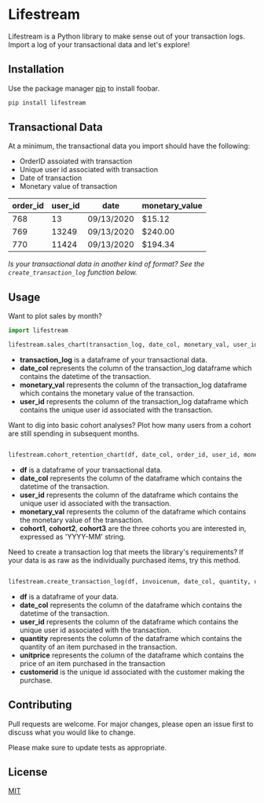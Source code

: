 # Lifestream

Lifestream is a Python library to make sense out of your transaction logs. Import a log of your transactional data and let's explore! 

## Installation

Use the package manager [pip](https://pip.pypa.io/en/stable/) to install foobar.

```bash
pip install lifestream
```
## Transactional Data 
At a minimum, the transactional data you import should have the following: 

* OrderID assoiated with transaction
* Unique user id associated with transaction
* Date of transaction
* Monetary value of transaction


| order_id | user_id | date       | monetary_value |
|----------|---------|------------|----------------|
| 768      | 13      | 09/13/2020 | $15.12        |
| 769      | 13249   | 09/13/2020 | $240.00        |
| 770      | 11424   | 09/13/2020 | $194.34        |

*Is your transactional data in another kind of format? See the `create_transaction_log` function below.*

## Usage
Want to plot sales by month?
```python
import lifestream

lifestream.sales_chart(transaction_log, date_col, monetary_val, user_id)
```
* **transaction_log** is a dataframe of your transactional data.
* **date_col** represents the column of the transaction_log dataframe which contains the datetime of the transaction.
* **monetary_val** represents the column of the transaction_log dataframe which contains the monetary value of the transaction. 
* **user_id** represents the column of the transaction_log dataframe which contains the unique user id associated with the transaction. 

Want to dig into basic cohort analyses? Plot how many users from a cohort are still spending in subsequent months.
```python

lifestream.cohort_retention_chart(df, date_col, order_id, user_id, monetary_val, cohort1, cohort2, cohort3)
```
* **df** is a dataframe of your transactional data.
* **date_col** represents the column of the dataframe which contains the datetime of the transaction.
* **user_id** represents the column of the dataframe which contains the unique user id associated with the transaction. 
* **monetary_val** represents the column of the dataframe which contains the monetary value of the transaction. 
* **cohort1**, **cohort2**, **cohort3** are the three cohorts you are interested in, expressed as 'YYYY-MM' string.

Need to create a transaction log that meets the library's requirements? If your data is as raw as the individually purchased items, try this method.
```python

lifestream.create_transaction_log(df, invoicenum, date_col, quantity, unitprice, customerid)
```
* **df** is a dataframe of your  data.
* **date_col** represents the column of the dataframe which contains the datetime of the transaction.
* **user_id** represents the column of the dataframe which contains the unique user id associated with the transaction. 
* **quantity** represents the column of the dataframe which contains the quantity of an item purchased in the transaction.
* **unitprice** represents the column of the dataframe which contains the price of an item purchased in the transaction
* **customerid** is the unique id associated with the customer making the purchase.

## Contributing
Pull requests are welcome. For major changes, please open an issue first to discuss what you would like to change.

Please make sure to update tests as appropriate.

## License
[MIT](https://choosealicense.com/licenses/mit/)
